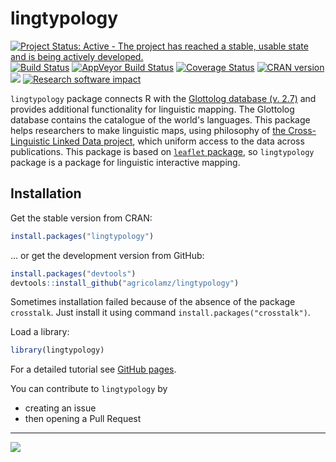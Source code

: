 # lingtypology

[![Project Status: Active - The project has reached a stable, usable state and is being actively developed.](http://www.repostatus.org/badges/latest/active.svg)](http://www.repostatus.org/#active)
[![Build Status](https://travis-ci.org/agricolamz/lingtypology.svg?branch=master)](https://travis-ci.org/agricolamz/lingtypology)
[![AppVeyor Build Status](https://ci.appveyor.com/api/projects/status/github/agricolamz/lingtypology?branch=master&svg=true)](https://ci.appveyor.com/project/agricolamz/lingtypology)
[![Coverage Status](https://img.shields.io/codecov/c/github/agricolamz/lingtypology/master.svg)](https://codecov.io/github/agricolamz/lingtypology?branch=master)
[![CRAN
version](http://www.r-pkg.org/badges/version/lingtypology)](https://cran.r-project.org/package=lingtypology)
[![](http://cranlogs.r-pkg.org/badges/grand-total/lingtypology)](https://CRAN.R-project.org/package=lingtypology)
[![Research software impact](http://depsy.org/api/package/cran/lingtypology/badge.svg)](http://depsy.org/package/r/lingtypology)

`lingtypology` package connects R with the [Glottolog database (v. 2.7)](http://glottolog.org/) and provides additional functionality for linguistic mapping. The Glottolog database contains the catalogue of the world's languages. This package helps researchers to make linguistic maps, using philosophy of [the Cross-Linguistic Linked Data project](http://clld.org/), which uniform access to the data across publications. This package is based on [`leaflet` package](https://rstudio.github.io/leaflet/), so `lingtypology` package is a package for linguistic interactive mapping.

## Installation

Get the stable version from CRAN:
```R
install.packages("lingtypology")
```
… or get the development version from GitHub:
```R
install.packages("devtools")
devtools::install_github("agricolamz/lingtypology")
```

Sometimes installation failed because of the absence of the package `crosstalk`. Just install it using command `install.packages("crosstalk")`.

Load a library:
```R
library(lingtypology)
```

For a detailed tutorial see [GitHub pages](https://agricolamz.github.io/lingtypology/).

You can contribute to `lingtypology` by

* creating an issue
* then opening a Pull Request

---

[![](http://ropensci.org/public_images/github_footer.png)](http://ropensci.org)
